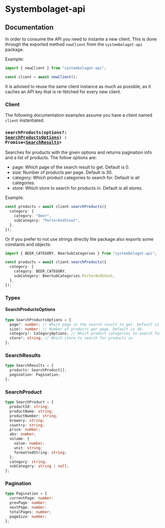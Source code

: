 # Systembolaget-api

## Documentation

In order to consume the API you need to instante a new client. This is done through the exported method `newClient` from the `systembolaget-api` package.

Example:

```ts
import { newClient } from "systembolaget-api";

const client = await newClient();
```

It is advised to reuse the same client instance as much as possible, as it caches an API key that is re-fetched for every new client.

### Client

The following documentation examples assume you have a client named `client` instantiated.

### <code>searchProducts(options?: [SearchProductsOptions](#SearchProductsOptions)) : Promise<[SearchResults](#SearchResults)></code>

Searches for products with the given options and returns pagination info and a list of products.
The follow options are:

- page: Which page of the search result to get. Default is 0.
- size: Number of products per page. Default is 30.
- category: Which product categories to search for. Default is all categories.
- store: Which store to search for products in. Default is all stores.

Example:

```ts
const products = await client.searchProducts({
  category: {
    category: "Beer",
    subCategory: "PorterAndStout",
  },
});
```

Or if you prefer to not use strings directly the package also exports some constants and objects:

```ts
import { BEER_CATEGORY, BeerSubCategories } from "systembolaget-api";

const products = await client.searchProducts({
  category: {
    category: BEER_CATEGORY,
    subCategory: BeerSubCategories.PorterAndStout,
  },
});
```

### Types

#### SearchProductsOptions

```ts
type SearchProductsOptions = {
  page?: number; // Which page in the search result to get. Default is 0.
  size?: number; // Number of products per page. Default is 30.
  category?: CategoryOptions; // Which product categories to search for.
  store?: string; // Which store to search for products in
};
```

### SearchResults

```ts
type SearchResults = {
  products: SearchProduct[];
  pagination: Pagination;
};
```

### SearchProduct

```ts
type SearchProduct = {
  productId: string;
  productName: string;
  productNumber: string;
  brewery: string;
  country: string;
  price: number;
  abv: number;
  volume: {
    value: number;
    unit: string;
    formattedString: string;
  };
  category: string;
  subCategory: string | null;
};
```

### Pagination

```ts
type Pagination = {
  currentPage: number;
  prevPage: number;
  nextPage: number;
  totalPages: number;
  pageSize: number;
};
```
